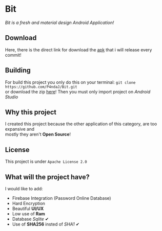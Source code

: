 # Bit
_Bit is a fresh and material design Android Application!_ 

## Download
Here, there is the direct link for download the [apk](/P4ndaJ/Bit/raw/master/app/release/app-release.apk) that i will release every commit!

## Building
For build this project you only do this on your terminal: ``git clone https://github.com/P4ndaJ/Bit.git`` <br>
or download the zip [here](https://github.com/P4ndaJ/Bit/archive/master.zip)! Then you must only import project on _Android Studio_

## Why this project
I created this project because the other application of this category, are too expansive and <br>
mostly they aren't **Open Source**!

## License 
This project is under ``Apache License 2.0``

## What will the project have?
I would like to add:

+ Firebase Integration  (Password Online Database)
+ Hard Encryption
+ Beautiful **UI/UX**
+ Low use of **Ram** 
+ Database _Sqlite_ ✔
+ Use of **SHA256** insted of _SHA1_ ✔
